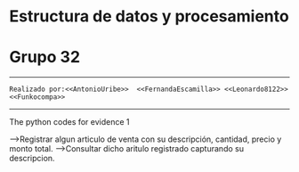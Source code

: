 # Estructura de datos y procesamiento
# Grupo 32
*****************************************************
    Realizado por:<<AntonioUribe>>  <<FernandaEscamilla>> <<Leonardo8122>> <<Funkocompa>>
    
*****************************************************
The python codes for evidence 1

-->Registrar algun articulo de venta con su descripción, cantidad, precio y monto total.
-->Consultar dicho aritulo registrado capturando su descripcion.
